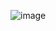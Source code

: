 ![image](https://user-images.githubusercontent.com/117391309/228238092-10528277-016f-45ae-a01f-54b6f3943267.png)

